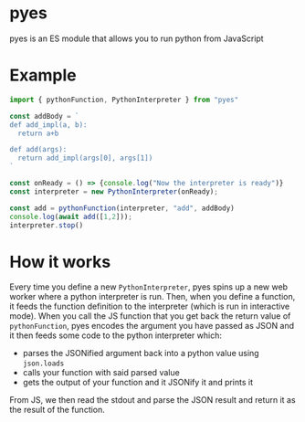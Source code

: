 # pyes

pyes is an ES module that allows you to run python from JavaScript

# Example

```js
import { pythonFunction, PythonInterpreter } from "pyes"

const addBody = `
def add_impl(a, b):
  return a+b

def add(args):
  return add_impl(args[0], args[1])
`

const onReady = () => {console.log("Now the interpreter is ready")}
const interpreter = new PythonInterpreter(onReady);

const add = pythonFunction(interpreter, "add", addBody)
console.log(await add([1,2]));
interpreter.stop()
```

# How it works

Every time you define a new `PythonInterpreter`, pyes spins up a new web worker where a python interpreter is run. Then,
when you define a function, it feeds the function definition to the interpreter (which is run in interactive mode).
When you call the JS function that you get back the return value of `pythonFunction`, pyes
encodes the argument you have passed as JSON and it then feeds some code to the python interpreter which:
- parses the JSONified argument back into a python value using `json.loads`
- calls your function with said parsed value
- gets the output of your function and it JSONify it and prints it

From JS, we then read the stdout and parse the JSON result and return it as the result of the function.
